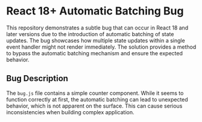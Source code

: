 # React 18+ Automatic Batching Bug

This repository demonstrates a subtle bug that can occur in React 18 and later versions due to the introduction of automatic batching of state updates.  The bug showcases how multiple state updates within a single event handler might not render immediately.  The solution provides a method to bypass the automatic batching mechanism and ensure the expected behavior.

## Bug Description

The `bug.js` file contains a simple counter component.  While it seems to function correctly at first, the automatic batching can lead to unexpected behavior, which is not apparent on the surface.  This can cause serious inconsistencies when building complex application.